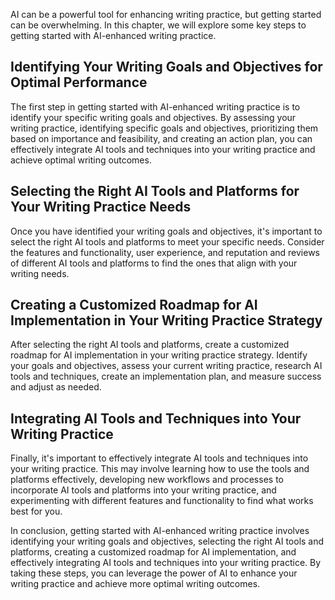 
AI can be a powerful tool for enhancing writing practice, but getting started can be overwhelming. In this chapter, we will explore some key steps to getting started with AI-enhanced writing practice.

Identifying Your Writing Goals and Objectives for Optimal Performance
---------------------------------------------------------------------

The first step in getting started with AI-enhanced writing practice is to identify your specific writing goals and objectives. By assessing your writing practice, identifying specific goals and objectives, prioritizing them based on importance and feasibility, and creating an action plan, you can effectively integrate AI tools and techniques into your writing practice and achieve optimal writing outcomes.

Selecting the Right AI Tools and Platforms for Your Writing Practice Needs
--------------------------------------------------------------------------

Once you have identified your writing goals and objectives, it's important to select the right AI tools and platforms to meet your specific needs. Consider the features and functionality, user experience, and reputation and reviews of different AI tools and platforms to find the ones that align with your writing needs.

Creating a Customized Roadmap for AI Implementation in Your Writing Practice Strategy
-------------------------------------------------------------------------------------

After selecting the right AI tools and platforms, create a customized roadmap for AI implementation in your writing practice strategy. Identify your goals and objectives, assess your current writing practice, research AI tools and techniques, create an implementation plan, and measure success and adjust as needed.

Integrating AI Tools and Techniques into Your Writing Practice
--------------------------------------------------------------

Finally, it's important to effectively integrate AI tools and techniques into your writing practice. This may involve learning how to use the tools and platforms effectively, developing new workflows and processes to incorporate AI tools and platforms into your writing practice, and experimenting with different features and functionality to find what works best for you.

In conclusion, getting started with AI-enhanced writing practice involves identifying your writing goals and objectives, selecting the right AI tools and platforms, creating a customized roadmap for AI implementation, and effectively integrating AI tools and techniques into your writing practice. By taking these steps, you can leverage the power of AI to enhance your writing practice and achieve more optimal writing outcomes.
